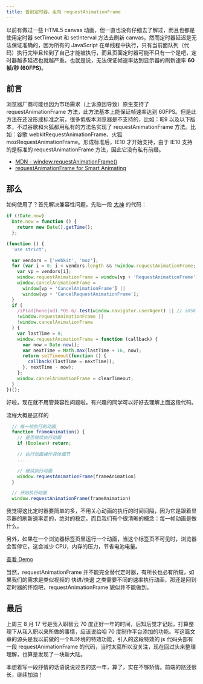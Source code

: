 ```yaml
---
title: 告别定时器，走向 requestAnimationFrame
---
```


以前有做过一些 HTML5 canvas 动画，但一直也没有仔细去了解过，而且也都是使用定时器 setTimeout 和 setInterval 方法去刷新 canvas。然而定时器延迟是无法保证准确的，因为所有的 JavaScript 在单线程中执行，只有当前面队列（代码）执行完毕且轮到了自己才能被执行，而且页面定时器可能不只有一个是吧，定时器越多延迟也就越严重。也就是说，无法保证帧速率达到显示器的刷新速率 **60 帧/秒 (60FPS)**。

## 前言

浏览器厂商可能也因为市场需求（上诉原因导致）原生支持了 requestAnimationFrame 方法，此方法基本上能保证帧速率达到 60FPS。但是此方法在还没形成标准之前，很多低版本浏览器是不支持的，比如：IE9 以及以下版本，不过谷歌和火狐都用私有的方法名实现了 requestAnimationFrame 方法。比如：谷歌 webkitRequestAnimationFrame、火狐 mozRequestAnimationFrame。形成标准后，IE10 才开始支持，由于 IE10 支持的是标准的 requestAnimationFrame 方法，因此它没有私有前缀。

- [MDN - window.requestAnimationFrame()](https://developer.mozilla.org/en-US/docs/Web/API/window/requestAnimationFrame/)
- [requestAnimationFrame for Smart Animating](http://www.paulirish.com/2011/requestanimationframe-for-smart-animating/)

## 那么

如何使用了？首先解决兼容性问题，先贴一段 [大神](https://github.com/darius/requestAnimationFrame/) 的代码：

```js
if (!Date.now)
  Date.now = function () {
    return new Date().getTime();
  };

(function () {
  'use strict';

  var vendors = ['webkit', 'moz'];
  for (var i = 0; i < vendors.length && !window.requestAnimationFrame; ++i) {
    var vp = vendors[i];
    window.requestAnimationFrame = window[vp + 'RequestAnimationFrame'];
    window.cancelAnimationFrame =
      window[vp + 'CancelAnimationFrame'] ||
      window[vp + 'CancelRequestAnimationFrame'];
  }
  if (
    /iP(ad|hone|od).*OS 6/.test(window.navigator.userAgent) || // iOS6 is buggy
    !window.requestAnimationFrame ||
    !window.cancelAnimationFrame
  ) {
    var lastTime = 0;
    window.requestAnimationFrame = function (callback) {
      var now = Date.now();
      var nextTime = Math.max(lastTime + 16, now);
      return setTimeout(function () {
        callback((lastTime = nextTime));
      }, nextTime - now);
    };
    window.cancelAnimationFrame = clearTimeout;
  }
})();
```

好啦，现在就不用管兼容性问题啦。有兴趣的同学可以好好去理解上面这段代码。

流程大概是这样的

```js
  // 每一帧执行的动画
  function frameAnimation() {
    // 是否继续执行动画
    if (Boolean) return;

    // 执行动画操作具体细节
    ...

    // 继续执行动画
    window.requestAnimationFrame(frameAnimation)
  }

  // 开始执行动画
  window.requestAnimationFrame(frameAnimation)
```

我觉得这比定时器要简单的多，不用关心动画的执行的时间间隔，因为它是跟着显示器的刷新速率走的，绝对的稳定。而且我们有个很清晰的概念：每一帧动画是做什么。

另外，如果在一个浏览器标签页里运行一个动画，当这个标签页不可见时，浏览器会暂停它，这会减少 CPU，内存的压力，节省电池电量。

[查看 Demo](http://znlbwo.github.io/study/demo/requestAnimationFrame.html/)

当然，requestAnimationFrame 并不能完全替代定时器，有所长也必有所短，如果我们的需求是类似视频的 快进/快退 之类需要不同的速率执行动画，那还是回到定时器的怀抱吧，requestAnimationFrame 貌似并不能做到。

## 最后

上周三 8 月 17 号是我入职智云 70 度正好一年的时间，后知后觉才记起，打算整理下从我入职以来所做的事情，应该说给咱 70 度制作平台添加的功能。写这篇文章的源头是我以前做的一个叫环境的特效功能，引入的这段特效的 js 代码头部有一段 requestAnimationFrame 的代码，当时太菜所以没关注，现在回过头来整理理解，也算是发现了一块新大陆。

本想着写一段抒情的话语说说过去的这一年，算了，实在不够矫情。前端的路还很长，继续加油！
